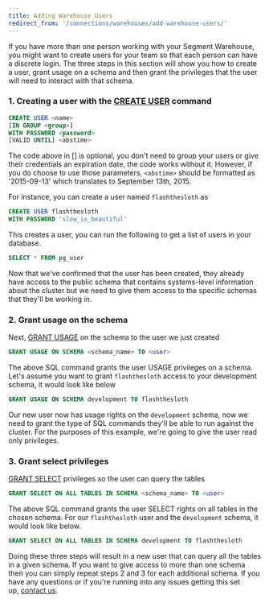 ```yaml
---
title: Adding Warehouse Users
redirect_from: '/connections/warehouses/add-warehouse-users/'
---
```


If you have more than one person working with your Segment Warehouse, you might want to create users for your team so that each person can have a discrete login. The three steps in this section will show you how to create a user, grant usage on a schema and then grant the privileges that the user will need to interact with that schema.

### 1\. Creating a user with the [CREATE USER](http://docs.aws.amazon.com/redshift/latest/dg/r_CREATE_USER.html) command


```sql
CREATE USER <name>
[IN GROUP <group>]
WITH PASSWORD <password>
[VALID UNTIL] <abstime>
```

The code above in \[\] is optional, you don't need to group your users or give their credentials an expiration date, the code works without it. However, if you do choose to use those parameters, `<abstime>` should be formatted as '2015-09-13' which translates to September 13th, 2015.

For instance, you can create a user named `flashthesloth` as

```sql
CREATE USER flashthesloth
WITH PASSWORD 'slow_is_beautiful'
```

This creates a user, you can run the following to get a list of users in your database.

```sql
SELECT * FROM pg_user
```

Now that we've confirmed that the user has been created, they already have access to the public schema that contains systems-level information about the cluster but we need to give them access to the specific schemas that they'll be working in.

### 2. Grant usage on the schema

Next, [GRANT USAGE](http://docs.aws.amazon.com/redshift/latest/dg/r_GRANT.html) on the schema to the user we just created

```sql
GRANT USAGE ON SCHEMA <schema_name> TO <user>
```


The above SQL command grants the user USAGE privileges on a schema. Let's assume you want to grant `flashthesloth` access to your development schema, it would look like below

```sql
GRANT USAGE ON SCHEMA development TO flashthesloth
```

Our new user now has usage rights on the `development` schema, now we need to grant the type of SQL commands they'll be able to run against the cluster. For the purposes of this example, we're going to give the user read only privileges.

### 3. Grant select privileges

[GRANT SELECT](http://docs.aws.amazon.com/redshift/latest/dg/r_GRANT.html) privileges so the user can query the tables

```sql
GRANT SELECT ON ALL TABLES IN SCHEMA <schema_name> TO <user>
```

The above SQL command grants the user SELECT rights on all tables in the chosen schema. For our `flashthesloth` user and the `development` schema, it would look like below.

```sql
GRANT SELECT ON ALL TABLES IN SCHEMA development TO flashthesloth
```


Doing these three steps will result in a new user that can query all the tables in a given schema. If you want to give access to more than one schema then you can simply repeat steps 2 and 3 for each additional schema. If you have any questions or if you're running into any issues getting this set up, [contact us](https://segment.com/help/contact/).
